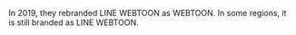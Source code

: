 In 2019, they rebranded LINE WEBTOON as WEBTOON. In some regions, it is still branded as LINE WEBTOON.